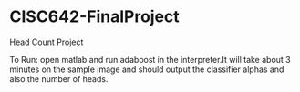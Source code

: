 # CISC642-FinalProject
Head Count Project

To Run:
open matlab and run adaboost in the interpreter.It will take about 3 minutes on the sample image and should output the classifier alphas and also the number of heads.


